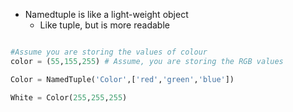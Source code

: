 - Namedtuple is like a light-weight object
	- Like tuple, but is more readable

```python

#Assume you are storing the values of colour
color = (55,155,255) # Assume, you are storing the RGB values

Color = NamedTuple('Color',['red','green','blue'])

White = Color(255,255,255)

```